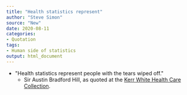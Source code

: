 ```yaml
---
title: "Health statistics represent"
author: "Steve Simon"
source: "New"
date: 2020-08-11
categories:
- Quotation
tags:
- Human side of statistics
output: html_document
---
```


+ "Health statistics represent people with the tears wiped off."
  + Sir Austin Bradford Hill, as quoted at the [Kerr White Health Care Collection](http://historical.hsl.virginia.edu/kerr/healthstats.cfm.html).

<!---More--->

